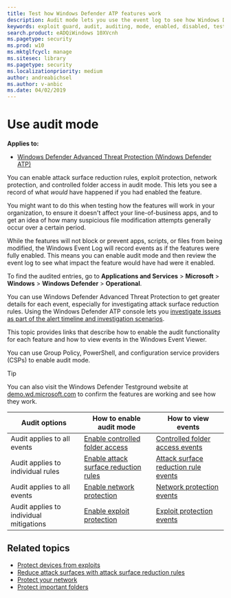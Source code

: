 ```yaml
---
title: Test how Windows Defender ATP features work
description: Audit mode lets you use the event log to see how Windows Defender ATP would protect your devices if it were enabled
keywords: exploit guard, audit, auditing, mode, enabled, disabled, test, demo, evaluate, lab
search.product: eADQiWindows 10XVcnh
ms.pagetype: security
ms.prod: w10
ms.mktglfcycl: manage
ms.sitesec: library
ms.pagetype: security
ms.localizationpriority: medium
author: andreabichsel
ms.author: v-anbic
ms.date: 04/02/2019
---
```



# Use audit mode 

**Applies to:**

- [Windows Defender Advanced Threat Protection (Windows Defender ATP)](https://go.microsoft.com/fwlink/p/?linkid=2069559)

You can enable attack surface reduction rules, exploit protection, network protection, and controlled folder access in audit mode. This lets you see a record of what *would* have happened if you had enabled the feature.

You might want to do this when testing how the features will work in your organization, to ensure it doesn't affect your line-of-business apps, and to get an idea of how many suspicious file modification attempts generally occur over a certain period.

While the features will not block or prevent apps, scripts, or files from being modified, the Windows Event Log will record events as if the features were fully enabled. This means you can enable audit mode and then review the event log to see what impact the feature would have had were it enabled.

To find the audited entries, go to **Applications and Services** > **Microsoft** > **Windows** > **Windows Defender** > **Operational**.

You can use Windows Defender Advanced Threat Protection to get greater details for each event, especially for investigating attack surface reduction rules. Using the Windows Defender ATP console lets you [investigate issues as part of the alert timeline and investigation scenarios](../windows-defender-atp/investigate-alerts-windows-defender-advanced-threat-protection.md).

This topic provides links that describe how to enable the audit functionality for each feature and how to view events in the Windows Event Viewer. 

You can use Group Policy, PowerShell, and configuration service providers (CSPs) to enable audit mode.

>[!TIP]
>You can also visit the Windows Defender Testground website at [demo.wd.microsoft.com](https://demo.wd.microsoft.com?ocid=cx-wddocs-testground) to confirm the features are working and see how they work.


|Audit options | How to enable audit mode | How to view events |
|- | - | - |
|Audit applies to all events | [Enable controlled folder access](enable-controlled-folders-exploit-guard.md) | [Controlled folder access events](evaluate-controlled-folder-access.md#review-controlled-folder-access-events-in-windows-event-viewer) |
|Audit applies to individual rules | [Enable attack surface reduction rules](enable-attack-surface-reduction.md) | [Attack surface reduction rule events](evaluate-attack-surface-reduction.md#review-attack-surface-reduction-events-in-windows-event-viewer) |
|Audit applies to all events | [Enable network protection](enable-network-protection.md) | [Network protection events](evaluate-network-protection.md#review-network-protection-events-in-windows-event-viewer) |
|Audit applies to individual mitigations | [Enable exploit protection](enable-exploit-protection.md) | [Exploit protection events](exploit-protection-exploit-guard.md#review-exploit-protection-events-in-windows-event-viewer) |


## Related topics

- [Protect devices from exploits](exploit-protection-exploit-guard.md) 
- [Reduce attack surfaces with attack surface reduction rules](attack-surface-reduction-exploit-guard.md) 
- [Protect your network](network-protection-exploit-guard.md) 
- [Protect important folders](controlled-folders-exploit-guard.md)

